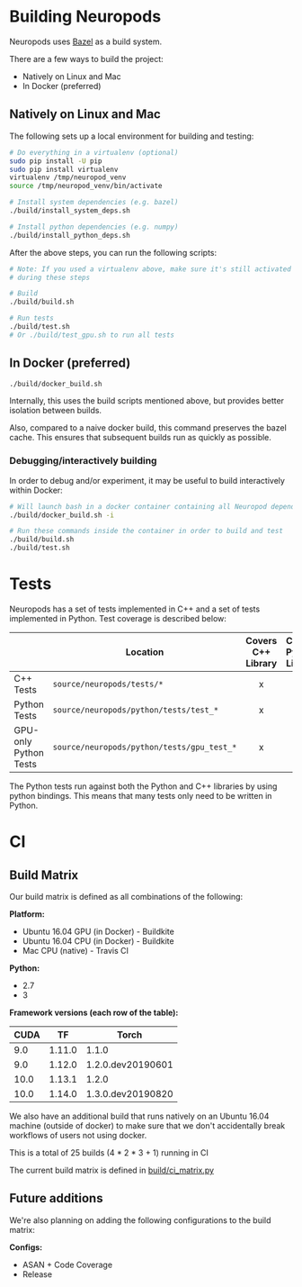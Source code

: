 # Building Neuropods

Neuropods uses [Bazel](https://bazel.build/) as a build system.

There are a few ways to build the project:
- Natively on Linux and Mac
- In Docker (preferred)

## Natively on Linux and Mac

The following sets up a local environment for building and testing:

```sh
# Do everything in a virtualenv (optional)
sudo pip install -U pip
sudo pip install virtualenv
virtualenv /tmp/neuropod_venv
source /tmp/neuropod_venv/bin/activate

# Install system dependencies (e.g. bazel)
./build/install_system_deps.sh

# Install python dependencies (e.g. numpy)
./build/install_python_deps.sh
```

After the above steps, you can run the following scripts:

```sh
# Note: If you used a virtualenv above, make sure it's still activated
# during these steps

# Build
./build/build.sh

# Run tests
./build/test.sh
# Or ./build/test_gpu.sh to run all tests
```

## In Docker (preferred)

```sh
./build/docker_build.sh
```

Internally, this uses the build scripts mentioned above, but provides better isolation between builds.

Also, compared to a naive docker build, this command preserves the bazel cache. This ensures that subsequent builds run as quickly as possible.

### Debugging/interactively building

In order to debug and/or experiment, it may be useful to build interactively within Docker:

```sh
# Will launch bash in a docker container containing all Neuropod dependencies
./build/docker_build.sh -i

# Run these commands inside the container in order to build and test
./build/build.sh
./build/test.sh
```

# Tests

Neuropods has a set of tests implemented in C++ and a set of tests implemented in Python. Test coverage is described below:

| | Location | Covers C++ Library | Covers Python Library |
| --- | --- | :---: | :---: |
| C++ Tests | `source/neuropods/tests/*` | x |  |
| Python Tests | `source/neuropods/python/tests/test_*` | x | x |
| GPU-only Python Tests | `source/neuropods/python/tests/gpu_test_*` | x | x |

The Python tests run against both the Python and C++ libraries by using python bindings. This means that many tests only need to be written in Python.

# CI

## Build Matrix

Our build matrix is defined as all combinations of the following:

**Platform:**
 - Ubuntu 16.04 GPU (in Docker) - Buildkite
 - Ubuntu 16.04 CPU (in Docker) - Buildkite
 - Mac CPU (native) - Travis CI

**Python:**
 - 2.7
 - 3

**Framework versions (each row of the table):**

| CUDA | TF | Torch |
| --- | --- | --- |
| 9.0 | 1.11.0 | 1.1.0 |
| 9.0 | 1.12.0 | 1.2.0.dev20190601 |
| 10.0 | 1.13.1 | 1.2.0 |
| 10.0 | 1.14.0 | 1.3.0.dev20190820 |

We also have an additional build that runs natively on an Ubuntu 16.04 machine (outside of docker)
to make sure that we don't accidentally break workflows of users not using docker.

This is a total of 25 builds (4 * 2 * 3 + 1) running in CI

The current build matrix is defined in [build/ci_matrix.py](https://github.com/uber/neuropods/blob/master/build/ci_matrix.py#L73-L91)

## Future additions

We're also planning on adding the following configurations to the build matrix:

**Configs:**
 - ASAN + Code Coverage
 - Release
